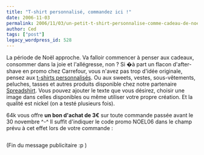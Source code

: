 ```yaml
---
title: "T-shirt personnalisé, commandez ici !"
date: 2006-11-03
permalink: 2006/11/03/un-petit-t-shirt-personnalise-comme-cadeau-de-noel/
author: Ced
tags: ["post"]
legacy_wordpress_id: 528
---
```


La période de Noël approche. Va falloir commencer à  penser aux cadeaux, consommer dans la joie et l'allégresse, non ? Si �à part un flacon d'after-shave en promo chez Carrefour, vous n'avez pas trop d'idée originale, pensez aux <a hreflang="fr" href="http://clic.reussissonsensemble.fr/click.asp?ref=367990&amp;site=4460&amp;type=b97&amp;bnb=97">t-shirts personnalisés</a>. Ou aux sweets, vestes, sous-vêtements, peluches, tasses et autres produits disponible chez notre partenaire <a hreflang="fr" href="http://www.cibleclick.com/cibles/clicks/symp.cfm?site_id=609576961&amp;friend_id=113079382">Spreadshirt</a>. Vous pouvez ajouter le texte que vous désirez, choisir une image dans celles disponibles ou même utiliser votre propre création. Et la qualité est nickel (on a testé plusieurs fois).

64k vous offre __un bon d'achat de 3€__ sur toute commande passée avant le 30 novembre ^-^ Il suffit d'indiquer le code promo NOEL06 dans le champ prévu à  cet effet lors de votre commande :

<!-- excerpt -->

[<img src="https://64k.be/wp-content/uploads/2006/general/spreadshirt-coupon.gif" alt="" />](http://www.cibleclick.com/cibles/clicks/symp.cfm?site_id=609576961&amp;friend_id=113079382)

(Fin du message publicitaire :p )

